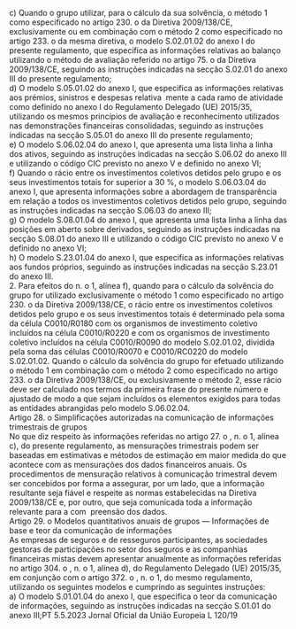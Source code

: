  
c) Quando o grupo utilizar, para o cálculo da sua solvência, o método 1 como especificado no artigo 230.  o da Diretiva 
2009/138/CE, exclusivamente ou em combinação com o método 2 como especificado no artigo 233.  o da mesma 
diretiva, o modelo S.02.01.02 do anexo I do presente regulamento, que especifica as informações relativas ao balanço 
utilizando o método de avaliação referido no artigo 75.  o da Diretiva 2009/138/CE, seguindo as instruções indicadas 
na secção S.02.01 do anexo III do presente regulamento;  
d) O modelo S.05.01.02 do anexo I, que especifica as informações relativas aos prémios, sinistros e despesas relativa ­
mente a cada ramo de atividade como definido no anexo I do Regulamento Delegado (UE) 2015/35, utilizando os 
mesmos princípios de avaliação e reconhecimento utilizados nas demonstrações financeiras consolidadas, seguindo as 
instruções indicadas na secção S.05.01 do anexo III do presente regulamento;  
e) O modelo S.06.02.04 do anexo I, que apresenta uma lista linha a linha dos ativos, seguindo as instruções indicadas 
na secção S.06.02 do anexo III e utilizando o código CIC previsto no anexo V e definido no anexo VI;  
f) Quando o rácio entre os investimentos coletivos detidos pelo grupo e os seus investimentos totais for superior a 
30 %, o modelo S.06.03.04 do anexo I, que apresenta informações sobre a abordagem de transparência em relação a 
todos os investimentos coletivos detidos pelo grupo, seguindo as instruções indicadas na secção S.06.03 do anexo III;  
g) O modelo S.08.01.04 do anexo I, que apresenta uma lista linha a linha das posições em aberto sobre derivados, 
seguindo as instruções indicadas na secção S.08.01 do anexo III e utilizando o código CIC previsto no anexo V e 
definido no anexo VI;  
h) O modelo S.23.01.04 do anexo I, que especifica as informações relativas aos fundos próprios, seguindo as instruções 
indicadas na secção S.23.01 do anexo III.  
2. Para efeitos do n.  o 1, alínea f), quando para o cálculo da solvência do grupo for utilizado exclusivamente o método 
1 como especificado no artigo 230.  o da Diretiva 2009/138/CE, o rácio entre os investimentos coletivos detidos pelo 
grupo e os seus investimentos totais é determinado pela soma da célula C0010/R0180 com os organismos de 
investimento coletivo incluídos na célula C0010/R0220 e com os organismos de investimento coletivo incluídos na 
célula C0010/R0090 do modelo S.02.01.02, dividida pela soma das células C0010/R0070 e C0010/RC0220 do modelo 
S.02.01.02. Quando o cálculo da solvência do grupo for efetuado utilizando o método 1 em combinação com o 
método 2 como especificado no artigo 233.  o da Diretiva 2009/138/CE, ou exclusivamente o método 2, esse rácio deve 
ser calculado nos termos da primeira frase do presente número e ajustado de modo a que sejam incluídos os elementos 
exigidos para todas as entidades abrangidas pelo modelo S.06.02.04.  
Artigo 28.  o 
Simplificações autorizadas na comunicação de informações trimestrais de grupos  
No que diz respeito às informações referidas no artigo 27.  o , n.  o 1, alínea c), do presente regulamento, as mensurações 
trimestrais podem ser baseadas em estimativas e métodos de estimação em maior medida do que acontece com as 
mensurações dos dados financeiros anuais. Os procedimentos de mensuração relativos à comunicação trimestral devem 
ser concebidos por forma a assegurar, por um lado, que a informação resultante seja fiável e respeite as normas 
estabelecidas na Diretiva 2009/138/CE e, por outro, que seja comunicada toda a informação relevante para a com ­
preensão dos dados.  
Artigo 29.  o 
Modelos quantitativos anuais de grupos — Informações de base e teor da comunicação de informações  
As empresas de seguros e de resseguros participantes, as sociedades gestoras de participações no setor dos seguros e as 
companhias financeiras mistas devem apresentar anualmente as informações referidas no artigo 304.  o , n.  o 1, alínea d), 
do Regulamento Delegado (UE) 2015/35, em conjunção com o artigo 372.  o , n.  o 1, do mesmo regulamento, utilizando 
os seguintes modelos e cumprindo as seguintes instruções:  
a) O modelo S.01.01.04 do anexo I, que especifica o teor da comunicação de informações, seguindo as instruções 
indicadas na secção S.01.01 do anexo III;PT  5.5.2023 Jornal Oficial da União Europeia L 120/19